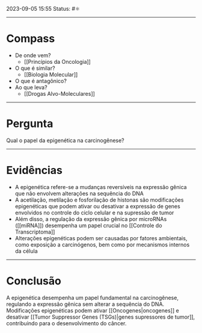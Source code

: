 2023-09-05 15:55
Status: #⚛ 

---
# Compass
- De onde vem?
	- [[Princípios da Oncologia]]
- O que é similar?
	- [[Biologia Molecular]]
- O que é antagônico?
- Ao que leva?
	- [[Drogas Alvo-Moleculares]]

----
# Pergunta

Qual o papel da epigenética na carcinogênese?

---- 
# Evidências

- A epigenética refere-se a mudanças reversíveis na expressão gênica que não envolvem alterações na sequência do DNA
- A acetilação, metilação e fosforilação de histonas são modificações epigenéticas que podem ativar ou desativar a expressão de genes envolvidos no controle do ciclo celular e na supressão de tumor
- Além disso, a regulação da expressão gênica por microRNAs ([[miRNA]]) desempenha um papel crucial no [[Controle do Transcriptoma]]
- Alterações epigenéticas podem ser causadas por fatores ambientais, como exposição a carcinógenos, bem como por mecanismos internos da célula

----  
# Conclusão

A epigenética desempenha um papel fundamental na carcinogênese, regulando a expressão gênica sem alterar a sequência do DNA. Modificações epigenéticas podem ativar [[Oncogenes|oncogenes]] e desativar [[Tumor Suppressor Genes (TSGs)|genes supressores de tumor]], contribuindo para o desenvolvimento do câncer.